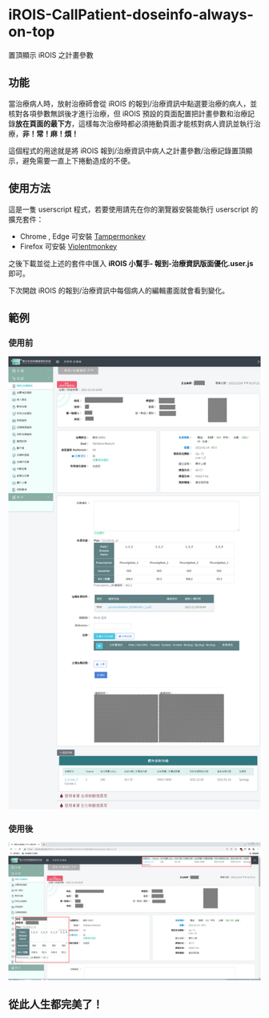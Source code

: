 # iROIS-CallPatient-doseinfo-always-on-top

置頂顯示 iROIS 之計畫參數

## 功能

當治療病人時，放射治療師會從 iROIS 的報到/治療資訊中點選要治療的病人，並核對各項參數無誤後才進行治療，但 iROIS 預設的頁面配置把計畫參數和治療記錄**放在頁面的最下方**，這樣每次治療時都必須捲動頁面才能核對病人資訊並執行治療，**非！常！麻！煩！**

這個程式的用途就是將 iROIS 報到/治療資訊中病人之計畫參數/治療記錄置頂顯示，避免需要一直上下捲動造成的不便。

## 使用方法

這是一隻 userscript 程式，若要使用請先在你的瀏覽器安裝能執行 userscript 的擴充套件：

* Chrome , Edge 可安裝  [Tampermonkey](https://chrome.google.com/webstore/detail/tampermonkey/dhdgffkkebhmkfjojejmpbldmpobfkfo?hl=zh-TW)
* Firefox 可安裝 [Violentmonkey](https://addons.mozilla.org/zh-TW/firefox/addon/violentmonkey/)

之後下載並從上述的套件中匯入 **iROIS 小幫手- 報到-治療資訊版面優化.user.js** 即可。

下次開啟 iROIS 的報到/治療資訊中每個病人的編輯畫面就會看到變化。

## 範例

### 使用前

![screenshot_before](images/screenshot_before.png)

### 使用後

![screenshot_after](images/screenshot_after.png)

## 從此人生都完美了！
